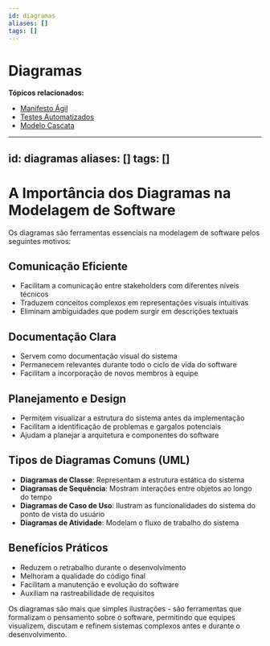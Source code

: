 ```yaml
---
id: diagramas
aliases: []
tags: []
---
```


# Diagramas

**Tópicos relacionados:**
- [Manifesto Ágil](../04/manifesto-agil.md)
- [Testes Automatizados](../03/testes-automatizados.md)
- [Modelo Cascata](../02/modelo-cascata.md)
---
id: diagramas
aliases: []
tags: []
---
# A Importância dos Diagramas na Modelagem de Software

Os diagramas são ferramentas essenciais na modelagem de software pelos seguintes motivos:

## Comunicação Eficiente
- Facilitam a comunicação entre stakeholders com diferentes níveis técnicos
- Traduzem conceitos complexos em representações visuais intuitivas
- Eliminam ambiguidades que podem surgir em descrições textuais

## Documentação Clara
- Servem como documentação visual do sistema
- Permanecem relevantes durante todo o ciclo de vida do software
- Facilitam a incorporação de novos membros à equipe

## Planejamento e Design
- Permitem visualizar a estrutura do sistema antes da implementação
- Facilitam a identificação de problemas e gargalos potenciais
- Ajudam a planejar a arquitetura e componentes do software

## Tipos de Diagramas Comuns (UML)
- **Diagramas de Classe**: Representam a estrutura estática do sistema
- **Diagramas de Sequência**: Mostram interações entre objetos ao longo do tempo
- **Diagramas de Caso de Uso**: Ilustram as funcionalidades do sistema do ponto de vista do usuário
- **Diagramas de Atividade**: Modelam o fluxo de trabalho do sistema

## Benefícios Práticos
- Reduzem o retrabalho durante o desenvolvimento
- Melhoram a qualidade do código final
- Facilitam a manutenção e evolução do software
- Auxiliam na rastreabilidade de requisitos

Os diagramas são mais que simples ilustrações - são ferramentas que formalizam o pensamento sobre o software, permitindo que equipes visualizem, discutam e refinem sistemas complexos antes e durante o desenvolvimento.


